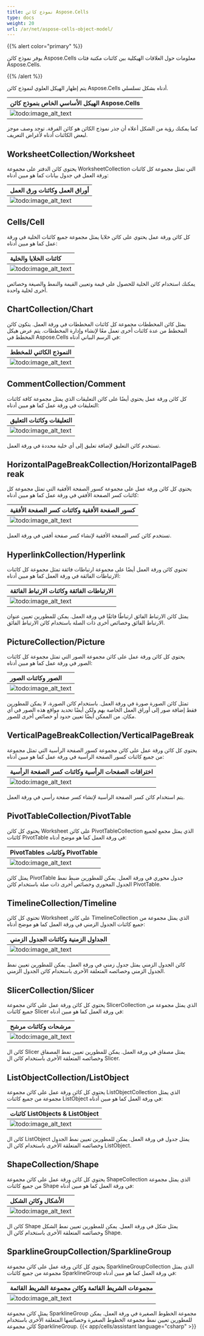 ```yaml
---
title: نموذج كائن Aspose.Cells
type: docs
weight: 20
url: /ar/net/aspose-cells-object-model/
---
```


{{% alert color="primary" %}} 

يوفر نموذج كائن Aspose.Cells معلومات حول العلاقات الهيكلية بين كائنات مكتبة فئات Aspose.Cells. 

{{% /alert %}} 

يتم إظهار الهيكل العلوي لنموذج كائن Aspose.Cells أدناه بشكل تسلسلي.

| **الهيكل الأساسي الخاص بنموذج كائن Aspose.Cells** |
| :- |
|![todo:image_alt_text](aspose-cells-object-model_1.png)|
كما يمكنك رؤية من الشكل أعلاه أن جذر نموذج الكائن هو كائن الفرقة. توجد وصف موجز لبعض الكائنات أدناه لأغراض التعريف.
## **WorksheetCollection/Worksheet**
يحتوي كائن الدفتر على مجموعة WorksheetCollection التي تمثل مجموعة كل كائنات ورقة العمل في جدول بيانات كما هو مبين أدناه:

| **أوراق العمل وكائنات ورق العمل** |
| :- |
|![todo:image_alt_text](aspose-cells-object-model_2.png)|
## **Cells/Cell**
كل كائن ورقة عمل يحتوي على كائن خلايا يمثل مجموعة جميع كائنات الخلية في ورقة عمل كما هو مبين أدناه:

|**كائنات الخلايا والخلية**|
| :- |
|![todo:image_alt_text](aspose-cells-object-model_3.png)|
يمكنك استخدام كائن الخلية للحصول على قيمة وتعيين القيمة والنمط والصيغة وخصائص أخرى لخلية واحدة.
## **ChartCollection/Chart**
يمثل كائن المخططات مجموعة كل كائنات المخططات في ورقة العمل. يتكون كائن المخطط من عدة كائنات أخرى تعمل معًا لإنشاء وإدارة المخططات. يتم عرض هيكل المخطط في Aspose.Cells في الرسم البياني أدناه:

|**النموذج الكائني للمخطط**|
| :- |
|![todo:image_alt_text](aspose-cells-object-model_4.png)|
## **CommentCollection/Comment**
كل كائن ورقة عمل يحتوي أيضًا على كائن التعليقات الذي يمثل مجموعة كافة كائنات التعليقات في ورقة عمل كما هو مبين أدناه:

|**التعليقات وكائنات التعليق**|
| :- |
|![todo:image_alt_text](aspose-cells-object-model_5.png)|
تستخدم كائن التعليق لإضافة تعليق إلى أي خلية محددة في ورقة العمل.
## **HorizontalPageBreakCollection/HorizontalPageBreak**
يحتوي كل كائن ورقة عمل على مجموعة كسور الصفحة الأفقية التي تمثل مجموعة كل كائنات كسر الصفحة الأفقي في ورقة عمل كما هو مبين أدناه:

|**كسور الصفحة الأفقية وكائنات كسر الصفحة الأفقية**|
| :- |
|![todo:image_alt_text](aspose-cells-object-model_6.png)|
تستخدم كائن كسر الصفحة الأفقية لإنشاء كسر صفحة أفقي في ورقة العمل.
## **HyperlinkCollection/Hyperlink**
تحتوي كائن ورقة العمل أيضًا على مجموعة ارتباطات فائقة تمثل مجموعة كل كائنات الارتباطات الفائقة في ورقة العمل كما هو مبين أدناه:

|**الارتباطات الفائقة وكائنات الارتباط الفائقة**|
| :- |
|![todo:image_alt_text](aspose-cells-object-model_7.png)|
يمثل كائن الارتباط الفائق ارتباطًا فائقًا في ورقة العمل. يمكن للمطورين تعيين عنوان الارتباط الفائق وخصائص أخرى ذات الصلة باستخدام كائن الارتباط الفائق.
## **PictureCollection/Picture**
يحتوي كل كائن ورقة عمل على كائن مجموعة الصور التي تمثل مجموعة كل كائنات الصور في ورقة عمل كما هو مبين أدناه:

|**الصور وكائنات الصور**|
| :- |
|![todo:image_alt_text](aspose-cells-object-model_8.png)|
تمثل كائن الصورة صورة في ورقة العمل. باستخدام كائن الصورة، لا يمكن للمطورين فقط إضافة صور إلى أوراق العمل الخاصة بهم ولكن أيضًا تحديد مواقع هذه الصور في أي مكان. من الممكن أيضًا تعيين حدود أو خصائص أخرى للصور.

## **VerticalPageBreakCollection/VerticalPageBreak**
يحتوي كل كائن ورقة عمل على كائن مجموعة كسور الصفحة الرأسية التي تمثل مجموعة من جميع كائنات كسور الصفحة الرأسية في ورقة عمل كما هو مبين أدناه:

|**اختراقات الصفحات الرأسية وكائنات كسر الصفحة الرأسية**|
| :- |
|![todo:image_alt_text](aspose-cells-object-model_9.png)|
يتم استخدام كائن كسر الصفحة الرأسية لإنشاء كسر صفحة رأسي في ورقة العمل.


## **PivotTableCollection/PivotTable**
يحتوي كل كائن Worksheet على كائن PivotTableCollection الذي يمثل مجمع لجميع كائنات PivotTable في ورقة العمل كما هو موضح أدناه:

|**PivotTables وكائنات PivotTable**|
| :- |
|![todo:image_alt_text](aspose-cells-object-model_10.png)|
يمثل كائن PivotTable جدول محوري في ورقة العمل. يمكن للمطورين ضبط نمط الجدول المحوري وخصائص أخرى ذات صلة باستخدام كائن PivotTable.

## **TimelineCollection/Timeline**
تحتوي كل كائن Worksheet على كائن TimelineCollection الذي يمثل مجموعة من جميع كائنات الجدول الزمني في ورقة العمل كما هو موضح أدناه:

|**الجداول الزمنية وكائنات الجدول الزمني**|
| :- |
|![todo:image_alt_text](aspose-cells-object-model_11.png)|
كائن الجدول الزمني يمثل جدول زمني في ورقة العمل. يمكن للمطورين تعيين نمط الجدول الزمني وخصائصه المتعلقة الأخرى باستخدام كائن الجدول الزمني.

## **SlicerCollection/Slicer**
يحتوي كل كائن ورقة عمل على كائن مجموعة SlicerCollection الذي يمثل مجموعة من جميع كائنات Slicer في ورقة العمل كما هو مبين أدناه:

|**مرشحات وكائنات مرشح**|
| :- |
|![todo:image_alt_text](aspose-cells-object-model_12.png)|
كائن ال Slicer يمثل مصفاق في ورقة العمل. يمكن للمطورين تعيين نمط المصفاق وخصائصه المتعلقة الأخرى باستخدام كائن ال Slicer.

## **ListObjectCollection/ListObject**
يحتوي كل كائن ورقة عمل على كائن مجموعة ListObjectCollection الذي يمثل مجموعة من جميع كائنات ListObject في ورقة العمل كما هو مبين أدناه:

|**كائنات ListObjects & ListObject**|
| :- |
|![todo:image_alt_text](aspose-cells-object-model_13.png)|
كائن ال ListObject يمثل جدول في ورقة العمل. يمكن للمطورين تعيين نمط الجدول وخصائصه المتعلقة الأخرى باستخدام كائن ال ListObject.

## **ShapeCollection/Shape**
يحتوي كل كائن ورقة عمل على كائن مجموعة ShapeCollection الذي يمثل مجموعة من جميع كائنات Shape في ورقة العمل كما هو مبين أدناه:

|**الأشكال وكائن الشكل**|
| :- |
|![todo:image_alt_text](aspose-cells-object-model_14.png)|
كائن ال Shape يمثل شكل في ورقة العمل. يمكن للمطورين تعيين نمط الشكل وخصائصه المتعلقة الأخرى باستخدام كائن ال Shape.

## **SparklineGroupCollection/SparklineGroup**
يحتوي كل كائن ورقة عمل على كائن مجموعة SparklineGroupCollection الذي يمثل مجموعة من جميع كائنات SparklineGroup في ورقة العمل كما هو مبين أدناه:

|**مجموعات الشريط القائمة وكائن مجموعة الشريط القائمة**|
| :- |
|![todo:image_alt_text](aspose-cells-object-model_15.png)|
يمثل كائن مجموعة SparklineGroup مجموعة الخطوط الصغيرة في ورقة العمل. يمكن للمطورين تعيين نمط مجموعة الخطوط الصغيرة وخصائصها المتعلقة الأخرى باستخدام كائن مجموعة SparklineGroup.
{{< app/cells/assistant language="csharp" >}}
